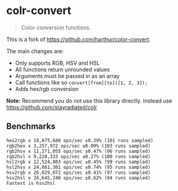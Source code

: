 colr-convert
============

> Color conversion functions.

This is a fork of https://github.com/harthur/color-convert.

The main changes are:

- Only supports RGB, HSV and HSL
- All functions return unrounded values
- Arguments must be passed in as an array
- Call functions like so `convert[from][to]([1, 2, 3]);`
- Adds hex/rgb conversion

**Note:** Recommend you do not use this library directly. Instead use
https://github.com/stayradiated/colr

## Benchmarks

```
hex2rgb x 18,875,680 ops/sec ±0.39% (101 runs sampled)
rgb2hex x 3,257,972 ops/sec ±0.09% (103 runs sampled)
rgb2hsv x 11,271,055 ops/sec ±0.47% (96 runs sampled)
rgb2hsl x 9,228,333 ops/sec ±0.27% (100 runs sampled)
hsl2rgb x 12,524,803 ops/sec ±0.45% (99 runs sampled)
hsl2hsv x 24,861,301 ops/sec ±0.74% (95 runs sampled)
hsv2rgb x 26,029,072 ops/sec ±0.41% (97 runs sampled)
hsv2hsl x 26,645,240 ops/sec ±0.62% (94 runs sampled)
Fastest is hsv2hsl
```
